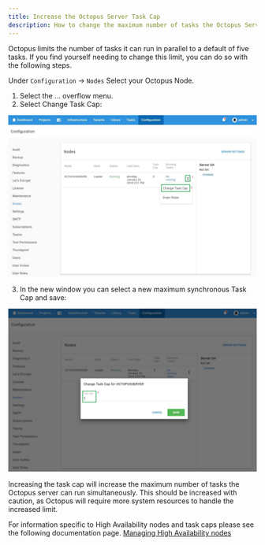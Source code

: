 ```yaml
---
title: Increase the Octopus Server Task Cap
description: How to change the maximum number of tasks the Octopus Server can run in parallel.
---
```


Octopus limits the number of tasks it can run in parallel to a default of five tasks. If you find yourself needing to change this limit, you can do so with the following steps.

Under `Configuration` -> `Nodes` Select your Octopus Node.

1. Select the ... overflow menu.
2. Select Change Task Cap:

![nodes.png](nodes.png "width=500")


3. In the new window you can select a new maximum synchronous Task Cap and save:


![taskcap.png](task-cap.png "width=500")


Increasing the task cap will increase the maximum number of tasks the Octopus server can run simultaneously. This should be increased with caution, as Octopus will require more system resources to handle the increased limit.

For information specific to High Availability nodes and task caps please see the following documentation page.
[Managing High Availability nodes](docs/administration/high-availability/managing-high-availability-nodes.md#task-cap-managinghighavailabilitynodes-taskcap)
